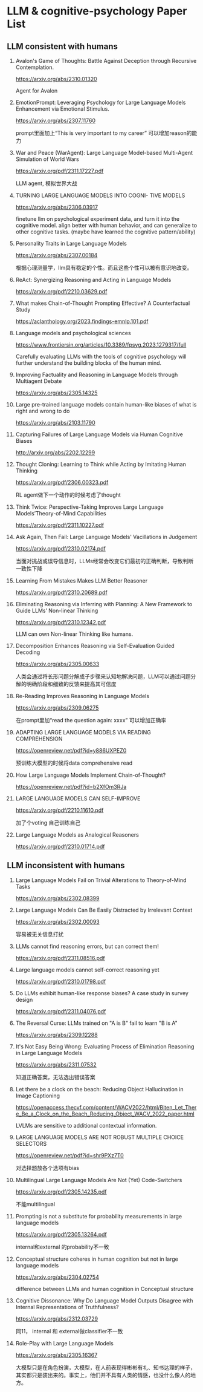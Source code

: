 # LLM & cognitive-psychology Paper List

## LLM consistent with humans

1. Avalon's Game of Thoughts: Battle Against Deception through Recursive Contemplation.
  
   https://arxiv.org/abs/2310.01320

   Agent for Avalon

2. EmotionPrompt: Leveraging Psychology for Large Language Models Enhancement via Emotional Stimulus.

   https://arxiv.org/abs/2307.11760

   prompt里面加上“This is very important to my career” 可以增加reason的能力

3. War and Peace (WarAgent): Large Language Model-based Multi-Agent Simulation of World Wars

   https://arxiv.org/pdf/2311.17227.pdf

   LLM agent, 模拟世界大战

 4. TURNING LARGE LANGUAGE MODELS INTO COGNI- TIVE MODELS

    https://arxiv.org/abs/2306.03917

    finetune llm on psychological experiment data, and turn it into the cognitive model. align better with human behavior, and can generalize to other cognitive tasks. (maybe have learned the cognitive pattern/ability)

5. Personality Traits in Large Language Models

   https://arxiv.org/abs/2307.00184

   根据心理测量学，llm具有稳定的个性。而且这些个性可以被有意识地改变。

6. ReAct: Synergizing Reasoning and Acting in Language Models

   https://arxiv.org/pdf/2210.03629.pdf

7. What makes Chain-of-Thought Prompting Effective? A Counterfactual Study

   https://aclanthology.org/2023.findings-emnlp.101.pdf

8. Language models and psychological sciences

   https://www.frontiersin.org/articles/10.3389/fpsyg.2023.1279317/full

   Carefully evaluating LLMs with the tools of cognitive psychology will further understand the building blocks of the human mind.

9. Improving Factuality and Reasoning in Language Models through Multiagent Debate

    https://arxiv.org/abs/2305.14325

10. Large pre-trained language models contain human-like biases of what is right and wrong to do

    https://arxiv.org/abs/2103.11790

11. Capturing Failures of Large Language Models via Human Cognitive Biases

    http://arxiv.org/abs/2202.12299

12. Thought Cloning: Learning to Think while Acting by Imitating Human Thinking

    https://arxiv.org/pdf/2306.00323.pdf

    RL agent做下一个动作的时候考虑了thought

13. Think Twice: Perspective-Taking Improves Large Language Models’Theory-of-Mind Capabilities

    https://arxiv.org/pdf/2311.10227.pdf

14. Ask Again, Then Fail: Large Language Models' Vacillations in Judgement

    https://arxiv.org/pdf/2310.02174.pdf

    当面对挑战或误导信息时，LLMs经常会改变它们最初的正确判断，导致判断一致性下降

15. Learning From Mistakes Makes LLM Better Reasoner

    https://arxiv.org/pdf/2310.20689.pdf

16. Eliminating Reasoning via Inferring with Planning: A New Framework to Guide LLMs’ Non-linear Thinking

    https://arxiv.org/pdf/2310.12342.pdf

    LLM can own Non-linear Thinking like humans.

17. Decomposition Enhances Reasoning via Self-Evaluation Guided Decoding

    https://arxiv.org/abs/2305.00633

    人类会通过将长形问题分解成子步骤来认知地解决问题，LLM可以通过问题分解的明确阶段和细致的反馈来提高其可信度

18. Re-Reading Improves Reasoning in Language Models

    https://arxiv.org/abs/2309.06275

    在prompt里加“read the question again: xxxx” 可以增加正确率

19. ADAPTING LARGE LANGUAGE MODELS VIA READING COMPREHENSION

    https://openreview.net/pdf?id=y886UXPEZ0

    预训练大模型的时候将data comprehensive read
    
20. How Large Language Models Implement Chain-of-Thought?

    https://openreview.net/pdf?id=b2XfOm3RJa

21. LARGE LANGUAGE MODELS CAN SELF-IMPROVE

    https://arxiv.org/pdf/2210.11610.pdf

    加了个voting 自己训练自己

22. Large Language Models as Analogical Reasoners

    https://arxiv.org/pdf/2310.01714.pdf


## LLM inconsistent with humans

1. Large Language Models Fail on Trivial Alterations to Theory-of-Mind Tasks

   https://arxiv.org/abs/2302.08399

2. Large Language Models Can Be Easily Distracted by Irrelevant Context

   https://arxiv.org/abs/2302.00093

   容易被无关信息打扰

3. LLMs cannot find reasoning errors, but can correct them!

   https://arxiv.org/pdf/2311.08516.pdf

4. Large language models cannot self-correct reasoning yet

   https://arxiv.org/pdf/2310.01798.pdf

5. Do LLMs exhibit human-like response biases? A case study in survey design

   https://arxiv.org/pdf/2311.04076.pdf
   
6. The Reversal Curse: LLMs trained on "A is B" fail to learn "B is A"

   https://arxiv.org/abs/2309.12288

7. It's Not Easy Being Wrong: Evaluating Process of Elimination Reasoning in Large Language Models

   https://arxiv.org/abs/2311.07532

   知道正确答案，无法选出错误答案

8. Let there be a clock on the beach: Reducing Object Hallucination in Image Captioning

   https://openaccess.thecvf.com/content/WACV2022/html/Biten_Let_There_Be_a_Clock_on_the_Beach_Reducing_Object_WACV_2022_paper.html

   LVLMs are sensitive to additional contextual information.

9. LARGE LANGUAGE MODELS ARE NOT ROBUST MULTIPLE CHOICE SELECTORS

    https://openreview.net/pdf?id=shr9PXz7T0

   对选择题放各个选项有bias

10. Multilingual Large Language Models Are Not (Yet) Code-Switchers

    https://arxiv.org/pdf/2305.14235.pdf

    不能multilingual

11. Prompting is not a substitute for probability measurements in large language models

    https://arxiv.org/pdf/2305.13264.pdf

    internal和external 的probability不一致

12. Conceptual structure coheres in human cognition but not in large language models

    https://arxiv.org/abs/2304.02754

    difference between LLMs and human cognition in Conceptual structure

13. Cognitive Dissonance: Why Do Language Model Outputs Disagree with Internal Representations of Truthfulness?

    https://arxiv.org/abs/2312.03729

    同11， internal 和 external做classifier不一致

14. Role-Play with Large Language Models

    https://arxiv.org/abs/2305.16367

    大模型只是在角色扮演，大模型，在人前表现得彬彬有礼、知书达理的样子，其实都只是装出来的。事实上，他们并不具有人类的情感，也没什么像人的地方。
   


